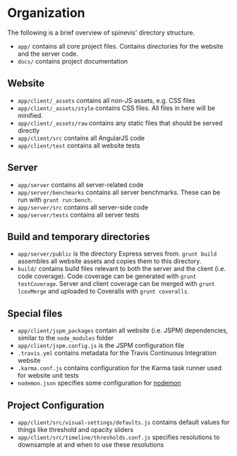 # Organization

The following is a brief overview of spinevis' directory structure.

 - `app/` contains all core project files. Contains directories for the website and the server code.
 - `docs/` contains project documentation

## Website

 - `app/client/_assets` contains all non-JS assets, e.g. CSS files
 - `app/client/_assets/style` contains CSS files. All files in here will be minified.
 - `app/client/_assets/raw` contains any static files that should be served directly
 - `app/client/src` contains all AngularJS code
 - `app/client/test` contains all website tests

## Server

 - `app/server` contains all server-related code
 - `app/server/benchmarks` contains all server benchmarks. These can be run with `grunt run:bench`.
 - `app/server/src` contains all server-side code
 - `app/server/tests` contains all server tests

## Build and temporary directories

 - `app/server/public` is the directory Express serves from. `grunt build` assembles all website assets and copies them to this directory.
 - `build/` contains build files relevant to both the server and the client (i.e. code coverage). Code coverage can be generated with `grunt testCoverage`. Server and client coverage can be merged with `grunt lcovMerge` and uploaded to Coveralls with `grunt coveralls`.

## Special files

 - `app/client/jspm_packages` contain all website (i.e. JSPM) dependencies, similar to the `node_modules` folder
 - `app/client/jspm.config.js` is the JSPM configuration file
 - `.travis.yml` contains metadata for the Travis Continuous Integration website
 - `.karma.conf.js` contains configuration for the Karma task runner used for website unit tests
 - `nodemon.json` specifies some configuration for [nodemon](https://github.com/remy/nodemon)

## Project Configuration

 - `app/client/src/visual-settings/defaults.js` contains default values for things like threshold and opacity sliders
 - `app/client/src/timeline/thresholds.conf.js` specifies resolutions to downsample at and when to use these resolutions
